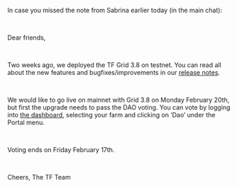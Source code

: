 In case you missed the note from Sabrina earlier today (in the main chat):

<br/>

Dear friends,

<br/>

Two weeks ago, we deployed the TF Grid 3.8 on testnet. You can read all about the new features and bugfixes/improvements in our [release notes](https://forum.threefold.io/t/threefold-grid-v3-8-release-notes/3757). 

<br/>

We would like to go live on mainnet with Grid 3.8 on Monday February 20th, but first the upgrade needs to pass the DAO voting. You can vote by logging into [the dashboard](https://dashboard.grid.tf/), selecting your farm and clicking on ‘Dao’ under the Portal menu. 

<br/>

Voting ends on Friday February 17th.

<br/>

Cheers,
The TF Team